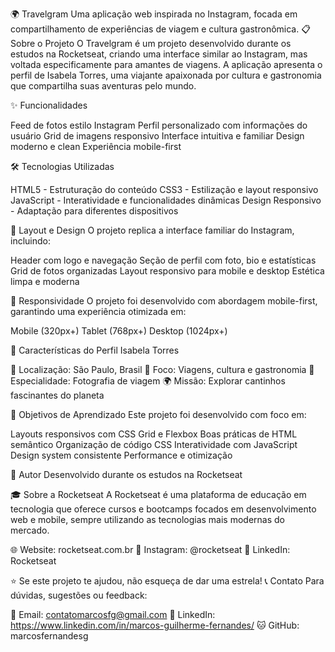 🌍 Travelgram
Uma aplicação web inspirada no Instagram, focada em compartilhamento de experiências de viagem e cultura gastronômica.
📋 Sobre o Projeto
O Travelgram é um projeto desenvolvido durante os estudos na Rocketseat, criando uma interface similar ao Instagram, mas voltada especificamente para amantes de viagens. A aplicação apresenta o perfil de Isabela Torres, uma viajante apaixonada por cultura e gastronomia que compartilha suas aventuras pelo mundo.

✨ Funcionalidades

Feed de fotos estilo Instagram
Perfil personalizado com informações do usuário
Grid de imagens responsivo
Interface intuitiva e familiar
Design moderno e clean
Experiência mobile-first

🛠️ Tecnologias Utilizadas

HTML5 - Estruturação do conteúdo
CSS3 - Estilização e layout responsivo
JavaScript - Interatividade e funcionalidades dinâmicas
Design Responsivo - Adaptação para diferentes dispositivos

🎨 Layout e Design
O projeto replica a interface familiar do Instagram, incluindo:

Header com logo e navegação
Seção de perfil com foto, bio e estatísticas
Grid de fotos organizadas
Layout responsivo para mobile e desktop
Estética limpa e moderna

📱 Responsividade
O projeto foi desenvolvido com abordagem mobile-first, garantindo uma experiência otimizada em:

Mobile (320px+)
Tablet (768px+)
Desktop (1024px+)

🌟 Características do Perfil
Isabela Torres

📍 Localização: São Paulo, Brasil
🎯 Foco: Viagens, cultura e gastronomia
📸 Especialidade: Fotografia de viagem
🌍 Missão: Explorar cantinhos fascinantes do planeta

🎯 Objetivos de Aprendizado
Este projeto foi desenvolvido com foco em:

Layouts responsivos com CSS Grid e Flexbox
Boas práticas de HTML semântico
Organização de código CSS
Interatividade com JavaScript
Design system consistente
Performance e otimização

👥 Autor
Desenvolvido durante os estudos na Rocketseat

🎓 Sobre a Rocketseat
A Rocketseat é uma plataforma de educação em tecnologia que oferece cursos e bootcamps focados em desenvolvimento web e mobile, sempre utilizando as tecnologias mais modernas do mercado.

🌐 Website: rocketseat.com.br
📱 Instagram: @rocketseat
💼 LinkedIn: Rocketseat

⭐ Se este projeto te ajudou, não esqueça de dar uma estrela!
📞 Contato
Para dúvidas, sugestões ou feedback:

📧 Email: contatomarcosfg@gmail.com
💼 LinkedIn: https://www.linkedin.com/in/marcos-guilherme-fernandes/
🐱 GitHub: marcosfernandesg
